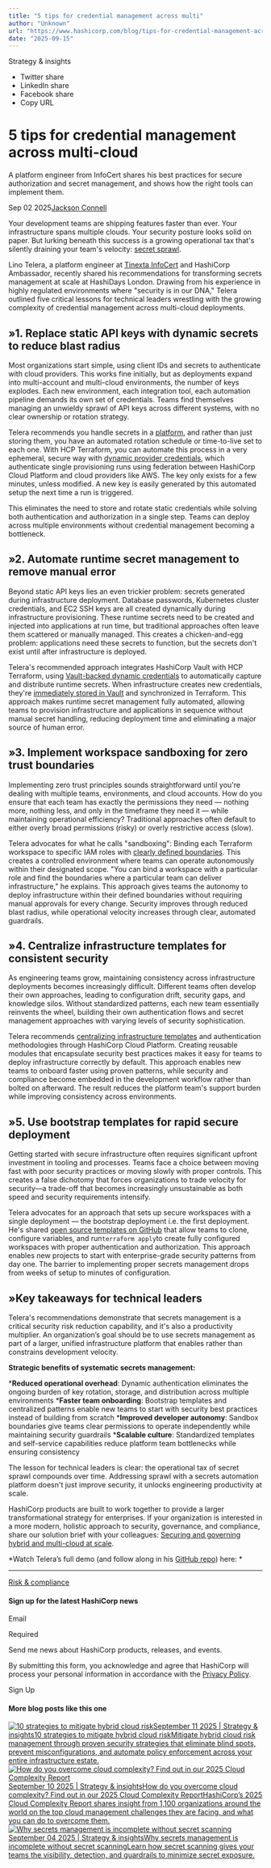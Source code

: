 ```yaml
---
title: "5 tips for credential management across multi"
author: "Unknown"
url: "https://www.hashicorp.com/blog/tips-for-credential-management-across-multi-cloud"
date: "2025-09-15"
---
```


[](/en/blog/products/terraform)[](/en/blog/products/vault)Strategy & insights

* Twitter share
* LinkedIn share
* Facebook share
* Copy URL

# 5 tips for credential management across multi-cloud

A platform engineer from InfoCert shares his best practices for secure authorization and secret management, and shows how the right tools can implement them.

Sep 02 2025[Jackson Connell](/blog/authors/jackson-connell)

Your development teams are shipping features faster than ever. Your infrastructure spans multiple clouds. Your security posture looks solid on paper. But lurking beneath this success is a growing operational tax that's silently draining your team's velocity: [secret sprawl](https://www.hashicorp.com/en/resources/what-is-secret-sprawl-why-is-it-harmful).

Lino Telera, a platform engineer at [Tinexta InfoCert](https://infocert.digital/) and HashiCorp Ambassador, recently shared his recommendations for transforming secrets management at scale at HashiDays London. Drawing from his experience in highly regulated environments where "security is in our DNA," Telera outlined five critical lessons for technical leaders wrestling with the growing complexity of credential management across multi-cloud deployments.

## »**1\. Replace static API keys with dynamic secrets to reduce blast radius**

Most organizations start simple, using client IDs and secrets to authenticate with cloud providers. This works fine initially, but as deployments expand into multi-account and multi-cloud environments, the number of keys explodes. Each new environment, each integration tool, each automation pipeline demands its own set of credentials. Teams find themselves managing an unwieldy sprawl of API keys across different systems, with no clear ownership or rotation strategy.

Telera recommends you handle secrets in a [platform](https://www.hashicorp.com/en/products/vault/use-cases/secrets-management), and rather than just storing them, you have an automated rotation schedule or time-to-live set to each one. With HCP Terraform, you can automate this process in a very ephemeral, secure way with [dynamic provider credentials](https://developer.hashicorp.com/terraform/cloud-docs/workspaces/dynamic-provider-credentials), which authenticate single provisioning runs using federation between HashiCorp Cloud Platform and cloud providers like AWS. The key only exists for a few minutes, unless modified. A new key is easily generated by this automated setup the next time a run is triggered.

This eliminates the need to store and rotate static credentials while solving both authentication and authorization in a single step. Teams can deploy across multiple environments without credential management becoming a bottleneck.

## »**2\. Automate runtime secret management to remove manual error**

Beyond static API keys lies an even trickier problem: secrets generated during infrastructure deployment. Database passwords, Kubernetes cluster credentials, and EC2 SSH keys are all created dynamically during infrastructure provisioning. These runtime secrets need to be created and injected into applications at run time, but traditional approaches often leave them scattered or manually managed. This creates a chicken-and-egg problem: applications need these secrets to function, but the secrets don't exist until after infrastructure is deployed.

Telera's recommended approach integrates HashiCorp Vault with HCP Terraform, using [Vault-backed dynamic credentials](https://www.hashicorp.com/en/blog/why-use-vault-backed-dynamic-credentials-to-secure-hcp-terraform-infrastructure) to automatically capture and distribute runtime secrets. When infrastructure creates new credentials, they're [immediately stored in Vault](https://developer.hashicorp.com/vault/tutorials/secrets-management/terraform-secrets-engine) and synchronized in Terraform. This approach makes runtime secret management fully automated, allowing teams to provision infrastructure and applications in sequence without manual secret handling, reducing deployment time and eliminating a major source of human error.

## »**3\. Implement workspace sandboxing for zero trust boundaries**

Implementing zero trust principles sounds straightforward until you're dealing with multiple teams, environments, and cloud accounts. How do you ensure that each team has exactly the permissions they need — nothing more, nothing less, and only in the timeframe they need it — while maintaining operational efficiency? Traditional approaches often default to either overly broad permissions (risky) or overly restrictive access (slow).

Telera advocates for what he calls "sandboxing": Binding each Terraform workspace to specific IAM roles with [clearly defined boundaries](https://developer.hashicorp.com/terraform/cloud-docs/users-teams-organizations/permissions). This creates a controlled environment where teams can operate autonomously within their designated scope. "You can bind a workspace with a particular role and find the boundaries where a particular team can deliver infrastructure," he explains. This approach gives teams the autonomy to deploy infrastructure within their defined boundaries without requiring manual approvals for every change. Security improves through reduced blast radius, while operational velocity increases through clear, automated guardrails.

## »**4\. Centralize infrastructure templates for consistent security**

As engineering teams grow, maintaining consistency across infrastructure deployments becomes increasingly difficult. Different teams often develop their own approaches, leading to configuration drift, security gaps, and knowledge silos. Without standardized patterns, each new team essentially reinvents the wheel, building their own authentication flows and secret management approaches with varying levels of security sophistication.

Telera recommends [centralizing infrastructure templates](https://www.hashicorp.com/en/blog/scalable-secure-infrastructure-code-the-right-way-use-a-private-module-registry) and authentication methodologies through HashiCorp Cloud Platform. Creating reusable modules that encapsulate security best practices makes it easy for teams to deploy infrastructure correctly by default. This approach enables new teams to onboard faster using proven patterns, while security and compliance become embedded in the development workflow rather than bolted on afterward. The result reduces the platform team's support burden while improving consistency across environments.

## »**5\. Use bootstrap templates for rapid secure deployment**

Getting started with secure infrastructure often requires significant upfront investment in tooling and processes. Teams face a choice between moving fast with poor security practices or moving slowly with proper controls. This creates a false dichotomy that forces organizations to trade velocity for security—a trade-off that becomes increasingly unsustainable as both speed and security requirements intensify.

Telera advocates for an approach that sets up secure workspaces with a single deployment — the bootstrap deployment i.e. the first deployment. He's shared [open source templates on GitHub](https://github.com/linoproject/terraform_hcp_vault) that allow teams to clone, configure variables, and run`terraform apply`to create fully configured workspaces with proper authentication and authorization. This approach enables new projects to start with enterprise-grade security patterns from day one. The barrier to implementing proper secrets management drops from weeks of setup to minutes of configuration.

## »**Key takeaways for technical leaders**

Telera's recommendations demonstrate that secrets management is a critical security risk reduction capability, and it's also a productivity multiplier. An organization’s goal should be to use secrets management as part of a larger, unified infrastructure platform that enables rather than constrains development velocity.

**Strategic benefits of systematic secrets management:**

***Reduced operational overhead**: Dynamic authentication eliminates the ongoing burden of key rotation, storage, and distribution across multiple environments
***Faster team onboarding**: Bootstrap templates and centralized patterns enable new teams to start with security best practices instead of building from scratch
***Improved developer autonomy**: Sandbox boundaries give teams clear permissions to operate independently while maintaining security guardrails
***Scalable culture**: Standardized templates and self-service capabilities reduce platform team bottlenecks while ensuring consistency

The lesson for technical leaders is clear: the operational tax of secret sprawl compounds over time. Addressing sprawl with a secrets automation platform doesn't just improve security, it unlocks engineering productivity at scale.

HashiCorp products are built to work together to provide a larger transformational strategy for enterprises. If your organization is interested in a more modern, holistic approach to security, governance, and compliance, share our solution brief with your colleagues: [Securing and governing hybrid and multi-cloud at scale](https://www.hashicorp.com/en/on-demand/securing-and-governing-hybrid-and-multi-cloud-at-scale-with-the-infrastructure-cl?utm_source=hashicorp.com&utm_medium=referral&utm_campaign=26Q3_WW_TDM_RISK_5-tips-credential-mgmt-multi-cloud_SOLUTION-BRIEF&utm_content=blog-conclusion-cta&utm_offer=solution_brief).

*Watch Telera’s full demo (and follow along in his [GitHub repo](https://github.com/linoproject/terraformhcpvault)) here: *

* * *

[Risk & compliance](/en/blog/tags/risk-compliance)

#### Sign up for the latest HashiCorp news

Email

Required

Send me news about HashiCorp products, releases, and events.

By submitting this form, you acknowledge and agree that HashiCorp will process your personal information in accordance with the [Privacy Policy](https://www.hashicorp.com/trust/privacy).

Sign Up

#### More blog posts like this one

[![10 strategies to mitigate hybrid cloud risk](/_next/image?url=https%3A%2F%2Fwww.datocms-assets.com%2F2885%2F1756840076-unlock-hero-graphic-secrets-infrastructure-imagery-icon.png&w=3840&q=75)September 11 2025 | Strategy & insights10 strategies to mitigate hybrid cloud riskMitigate hybrid cloud risk management through proven security strategies that eliminate blind spots, prevent misconfigurations, and automate policy enforcement across your entire infrastructure estate.](/en/blog/10-strategies-to-mitigate-hybrid-cloud-risk)[![How do you overcome cloud complexity? Find out in our 2025 Cloud Complexity Report](/_next/image?url=https%3A%2F%2Fwww.datocms-assets.com%2F2885%2F1757349646-ccr-thumbnail-16-9.png&w=3840&q=75)September 10 2025 | Strategy & insightsHow do you overcome cloud complexity? Find out in our 2025 Cloud Complexity ReportHashiCorp’s 2025 Cloud Complexity Report shares insight from 1,100 organizations around the world on the top cloud management challenges they are facing, and what you can do to overcome them.](/en/blog/how-do-you-overcome-cloud-complexity-find-out-in-our-2025-cloud-complexity-report)[![Why secrets management is incomplete without secret scanning](/_next/image?url=https%3A%2F%2Fwww.datocms-assets.com%2F2885%2F1695238878-vault-keys-pki-imagery.png&w=3840&q=75)September 04 2025 | Strategy & insightsWhy secrets management is incomplete without secret scanningLearn how secret scanning gives your teams the visibility, detection, and guardrails to minimize secret exposure.](/en/blog/why-secrets-management-is-incomplete-without-secret-scanning)
